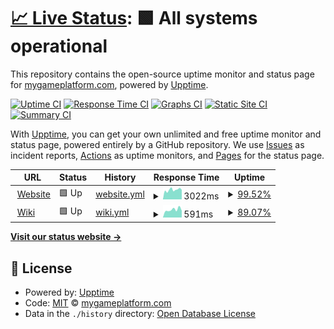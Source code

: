 # [📈 Live Status](https://mygameplatform.github.io/status): <!--live status--> **🟩 All systems operational**

This repository contains the open-source uptime monitor and status page for [mygameplatform.com](https://mygameplatform.com), powered by [Upptime](https://github.com/upptime/upptime).

[![Uptime CI](https://github.com/mygameplatform/status/workflows/Uptime%20CI/badge.svg)](https://github.com/mygameplatform/status/actions?query=workflow%3A%22Uptime+CI%22)
[![Response Time CI](https://github.com/mygameplatform/status/workflows/Response%20Time%20CI/badge.svg)](https://github.com/mygameplatform/status/actions?query=workflow%3A%22Response+Time+CI%22)
[![Graphs CI](https://github.com/mygameplatform/status/workflows/Graphs%20CI/badge.svg)](https://github.com/mygameplatform/status/actions?query=workflow%3A%22Graphs+CI%22)
[![Static Site CI](https://github.com/mygameplatform/status/workflows/Static%20Site%20CI/badge.svg)](https://github.com/mygameplatform/status/actions?query=workflow%3A%22Static+Site+CI%22)
[![Summary CI](https://github.com/mygameplatform/status/workflows/Summary%20CI/badge.svg)](https://github.com/mygameplatform/status/actions?query=workflow%3A%22Summary+CI%22)

With [Upptime](https://upptime.js.org), you can get your own unlimited and free uptime monitor and status page, powered entirely by a GitHub repository. We use [Issues](https://github.com/mygameplatform/status/issues) as incident reports, [Actions](https://github.com/mygameplatform/status/actions) as uptime monitors, and [Pages](https://mygameplatform.github.io/status) for the status page.

<!--start: status pages-->
<!-- This summary is generated by Upptime (https://github.com/upptime/upptime) -->
<!-- Do not edit this manually, your changes will be overwritten -->
<!-- prettier-ignore -->
| URL | Status | History | Response Time | Uptime |
| --- | ------ | ------- | ------------- | ------ |
| <img alt="" src="https://icons.duckduckgo.com/ip3/www.mygameplatform.com.ico" height="13"> [Website](https://www.mygameplatform.com) | 🟩 Up | [website.yml](https://github.com/mygameplatform/status/commits/HEAD/history/website.yml) | <details><summary><img alt="Response time graph" src="./graphs/website/response-time-week.png" height="20"> 3022ms</summary><br><a href="https://status.mygameplatform.com/history/website"><img alt="Response time 3810" src="https://img.shields.io/endpoint?url=https%3A%2F%2Fraw.githubusercontent.com%2Fmygameplatform%2Fstatus%2FHEAD%2Fapi%2Fwebsite%2Fresponse-time.json"></a><br><a href="https://status.mygameplatform.com/history/website"><img alt="24-hour response time 3026" src="https://img.shields.io/endpoint?url=https%3A%2F%2Fraw.githubusercontent.com%2Fmygameplatform%2Fstatus%2FHEAD%2Fapi%2Fwebsite%2Fresponse-time-day.json"></a><br><a href="https://status.mygameplatform.com/history/website"><img alt="7-day response time 3022" src="https://img.shields.io/endpoint?url=https%3A%2F%2Fraw.githubusercontent.com%2Fmygameplatform%2Fstatus%2FHEAD%2Fapi%2Fwebsite%2Fresponse-time-week.json"></a><br><a href="https://status.mygameplatform.com/history/website"><img alt="30-day response time 2789" src="https://img.shields.io/endpoint?url=https%3A%2F%2Fraw.githubusercontent.com%2Fmygameplatform%2Fstatus%2FHEAD%2Fapi%2Fwebsite%2Fresponse-time-month.json"></a><br><a href="https://status.mygameplatform.com/history/website"><img alt="1-year response time 4011" src="https://img.shields.io/endpoint?url=https%3A%2F%2Fraw.githubusercontent.com%2Fmygameplatform%2Fstatus%2FHEAD%2Fapi%2Fwebsite%2Fresponse-time-year.json"></a></details> | <details><summary><a href="https://status.mygameplatform.com/history/website">99.52%</a></summary><a href="https://status.mygameplatform.com/history/website"><img alt="All-time uptime 99.37%" src="https://img.shields.io/endpoint?url=https%3A%2F%2Fraw.githubusercontent.com%2Fmygameplatform%2Fstatus%2FHEAD%2Fapi%2Fwebsite%2Fuptime.json"></a><br><a href="https://status.mygameplatform.com/history/website"><img alt="24-hour uptime 100.00%" src="https://img.shields.io/endpoint?url=https%3A%2F%2Fraw.githubusercontent.com%2Fmygameplatform%2Fstatus%2FHEAD%2Fapi%2Fwebsite%2Fuptime-day.json"></a><br><a href="https://status.mygameplatform.com/history/website"><img alt="7-day uptime 99.52%" src="https://img.shields.io/endpoint?url=https%3A%2F%2Fraw.githubusercontent.com%2Fmygameplatform%2Fstatus%2FHEAD%2Fapi%2Fwebsite%2Fuptime-week.json"></a><br><a href="https://status.mygameplatform.com/history/website"><img alt="30-day uptime 99.89%" src="https://img.shields.io/endpoint?url=https%3A%2F%2Fraw.githubusercontent.com%2Fmygameplatform%2Fstatus%2FHEAD%2Fapi%2Fwebsite%2Fuptime-month.json"></a><br><a href="https://status.mygameplatform.com/history/website"><img alt="1-year uptime 99.54%" src="https://img.shields.io/endpoint?url=https%3A%2F%2Fraw.githubusercontent.com%2Fmygameplatform%2Fstatus%2FHEAD%2Fapi%2Fwebsite%2Fuptime-year.json"></a></details>
| <img alt="" src="https://icons.duckduckgo.com/ip3/wiki.mygameplatform.com.ico" height="13"> [Wiki](https://wiki.mygameplatform.com:1011) | 🟩 Up | [wiki.yml](https://github.com/mygameplatform/status/commits/HEAD/history/wiki.yml) | <details><summary><img alt="Response time graph" src="./graphs/wiki/response-time-week.png" height="20"> 591ms</summary><br><a href="https://status.mygameplatform.com/history/wiki"><img alt="Response time 816" src="https://img.shields.io/endpoint?url=https%3A%2F%2Fraw.githubusercontent.com%2Fmygameplatform%2Fstatus%2FHEAD%2Fapi%2Fwiki%2Fresponse-time.json"></a><br><a href="https://status.mygameplatform.com/history/wiki"><img alt="24-hour response time 402" src="https://img.shields.io/endpoint?url=https%3A%2F%2Fraw.githubusercontent.com%2Fmygameplatform%2Fstatus%2FHEAD%2Fapi%2Fwiki%2Fresponse-time-day.json"></a><br><a href="https://status.mygameplatform.com/history/wiki"><img alt="7-day response time 591" src="https://img.shields.io/endpoint?url=https%3A%2F%2Fraw.githubusercontent.com%2Fmygameplatform%2Fstatus%2FHEAD%2Fapi%2Fwiki%2Fresponse-time-week.json"></a><br><a href="https://status.mygameplatform.com/history/wiki"><img alt="30-day response time 502" src="https://img.shields.io/endpoint?url=https%3A%2F%2Fraw.githubusercontent.com%2Fmygameplatform%2Fstatus%2FHEAD%2Fapi%2Fwiki%2Fresponse-time-month.json"></a><br><a href="https://status.mygameplatform.com/history/wiki"><img alt="1-year response time 820" src="https://img.shields.io/endpoint?url=https%3A%2F%2Fraw.githubusercontent.com%2Fmygameplatform%2Fstatus%2FHEAD%2Fapi%2Fwiki%2Fresponse-time-year.json"></a></details> | <details><summary><a href="https://status.mygameplatform.com/history/wiki">89.07%</a></summary><a href="https://status.mygameplatform.com/history/wiki"><img alt="All-time uptime 99.54%" src="https://img.shields.io/endpoint?url=https%3A%2F%2Fraw.githubusercontent.com%2Fmygameplatform%2Fstatus%2FHEAD%2Fapi%2Fwiki%2Fuptime.json"></a><br><a href="https://status.mygameplatform.com/history/wiki"><img alt="24-hour uptime 100.00%" src="https://img.shields.io/endpoint?url=https%3A%2F%2Fraw.githubusercontent.com%2Fmygameplatform%2Fstatus%2FHEAD%2Fapi%2Fwiki%2Fuptime-day.json"></a><br><a href="https://status.mygameplatform.com/history/wiki"><img alt="7-day uptime 89.07%" src="https://img.shields.io/endpoint?url=https%3A%2F%2Fraw.githubusercontent.com%2Fmygameplatform%2Fstatus%2FHEAD%2Fapi%2Fwiki%2Fuptime-week.json"></a><br><a href="https://status.mygameplatform.com/history/wiki"><img alt="30-day uptime 97.48%" src="https://img.shields.io/endpoint?url=https%3A%2F%2Fraw.githubusercontent.com%2Fmygameplatform%2Fstatus%2FHEAD%2Fapi%2Fwiki%2Fuptime-month.json"></a><br><a href="https://status.mygameplatform.com/history/wiki"><img alt="1-year uptime 99.78%" src="https://img.shields.io/endpoint?url=https%3A%2F%2Fraw.githubusercontent.com%2Fmygameplatform%2Fstatus%2FHEAD%2Fapi%2Fwiki%2Fuptime-year.json"></a></details>

<!--end: status pages-->

[**Visit our status website →**](https://mygameplatform.github.io/status)

## 📄 License

- Powered by: [Upptime](https://github.com/upptime/upptime)
- Code: [MIT](./LICENSE) © [mygameplatform.com](https://mygameplatform.com)
- Data in the `./history` directory: [Open Database License](https://opendatacommons.org/licenses/odbl/1-0/)
